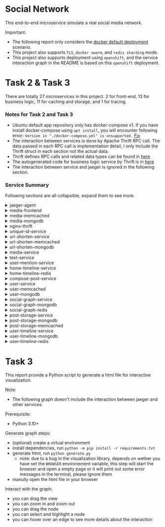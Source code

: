 # Social Network
This end-to-end microservice simulate a real social media network.

Important:
- The following report only considers the [docker default deployment](https://github.com/delimitrou/DeathStarBench/blob/master/socialNetwork/docker-compose.yml) scenario.
- This project also supports `TLS`, `docker swarm`, and `redis sharding` mode.
- This project also supports deployment using `openshift`, and the service interaction graph in the README is based on this `openshift` deployment.

# Task 2 & Task 3
There are totally 27 microservices in this project. 2 for front-end, 13 for business logic, 11 for caching and storage, and 1 for tracing.

### Notes for Task 2 and Task 3
- Ubuntu default app repository only has docker-compose v1. If you have install docker-compose using `apt install`, you will encounter following error: `Version in "./docker-compose.yml" is unsupported.`  [Fix](https://stackoverflow.com/questions/42139982/version-in-docker-compose-yml-is-unsupported-you-might-be-seeing-this-error)
- The interaction between services is done by Apache Thrift RPC call. The data passed in each RPC call is implementation detail, I only include the Thrift struct in each section not the actual data.
- Thrift defines RPC calls and related data types can be found in [here](https://github.com/delimitrou/DeathStarBench/blob/master/socialNetwork/social_network.thrift)
- The autogenerated code for business logic service by Thrift is in [here](https://github.com/delimitrou/DeathStarBench/tree/master/socialNetwork/gen-cpp)
- The interaction between service and jaeger is ignored in the following section.

### Service Summary
Following sections are all collapsible, expand them to see more.

<details>
  <summary>jaeger-agent</summary>

  ### Functionality
  distributed tracing system

  ### Related Files
  [config](https://github.com/delimitrou/DeathStarBench/blob/master/socialNetwork/config/jaeger-config.yml)

  ### Interactions
  All frontend and business logic microservice will connect to jaeger to provide tracing information.

</details>

<details>
  <summary>media-frontend</summary>

  ### Functionality
  a OpenResty/nginx server served as API gateway for querying and uploading images.

  It provides following endpoints:
  - /get-media
  - /upload-media

  ### Related Files
  [config](https://github.com/delimitrou/DeathStarBench/blob/master/socialNetwork/media-frontend/conf)

  [request handler](https://github.com/delimitrou/DeathStarBench/tree/master/socialNetwork/media-frontend/lua-scripts)

  [docker](https://github.com/delimitrou/DeathStarBench/tree/master/socialNetwork/docker/media-frontend)

  ### Interactions
  | Service | Database | Collection | Data Sent |
  | --- | --- | --- | --- |
  | media-mongodb | media | media | (filename = media_id + '.' +  media_type, file = media_file) |

</details>

<details>
  <summary>media-memcached</summary>

  ### Functionality
  This service provides caching for `media-frontend`.

  - Note: I couldn't find any usage in the source code for default docker compose deployment. Maybe it was used in other scenario.

  ### Related Files
  N/A

  ### Interactions
  N/A

</details>

<details>
  <summary>media-mongodb</summary>

  ### Functionality
  This service provides storage for all image.

  ### Related Files
  N/A

  ### Interactions
  N/A

</details>

<details>
  <summary>nginx-thrift</summary>

  ### Functionality
  a OpenResty/nginx served as API gateway to handle all incoming requests except image related requests.

  It provides following endpoints:
  - /
  - /api/user/register
  - /api/user/follow
  - /api/user/unfollow
  - /api/user/login
  - /api/post/compose
  - /api/user-timeline/read
  - /api/home-timeline/read
  - /api/user/get_follower
  - /api/user/get_followee

  ### Related Files
  [nginx config](https://github.com/delimitrou/DeathStarBench/tree/master/socialNetwork/nginx-web-server/conf)

  [request handler](https://github.com/delimitrou/DeathStarBench/tree/master/socialNetwork/nginx-web-server/lua-scripts)

  [webpage resources](https://github.com/delimitrou/DeathStarBench/tree/master/socialNetwork/nginx-web-server/pages)

  [tracing config](https://github.com/delimitrou/DeathStarBench/blob/master/socialNetwork/nginx-web-server/jaeger-config.json)

  [docker](https://github.com/delimitrou/DeathStarBench/tree/master/socialNetwork/docker/openresty-thrift)

  ### Interactions
  | Service | URL | RPC Call | Data Sent |
  | --- | --- | --- | --- |
  | compose-post-service| /api/post/compose| ComposePost| (req_id, username, user_id, post.text, post.media_ids, post.media_types, post.post_type)|
  | home-timeline-service| /api/home-timeline/read| ReadHomeTimeline| (req_id, user_id, start, stop)|
  | social-graph-service | /api/user/follow | Follow | (req_id, post.user_id, post.followee_id) |
  | social-graph-service | /api/user/follow | FollowWithUsername | (req_id, post.user_name, post.followee_name) |
  | social-graph-service | /api/user/unfollow| Unfollow| (req_id, post.user_id, post.followee_id)|
  | social-graph-service | /api/user/unfollow| UnfollowWithUsername| (req_id, post.user_name, post.followee_name)|
  | social-graph-service| /api/user/get_follower| GetFollowers| (req_id, user_id)|
  | social-graph-service| /api/user/get_followee| GetFollowees| (req_id, user_id)|
  | user-service | /api/user/register | RegisterUser | (req_id, post.first_name, post.last_name, post.username, post.password) |
  | user-service| /api/user/login| Login| (req_id, username, password)|
  | user-timeline-service| /api/user-timeline/read| ReadUserTimeline| (req_id, user_id, start, stop)|

</details>

<details>
  <summary>unique-id-service</summary>

  ### Functionality
  This service generates 64-bit unique id with following composition:

  11 bit machine ID + 40-bit timestamp + 12-bit counter
  - 11-bit machine id code by hasing the MAC address
  - 40-bit UNIX timestamp in millisecond precision with custom epoch
  - 12 bit counter which increases monotonically on single process

  ### Related Files
  [config](https://github.com/delimitrou/DeathStarBench/blob/master/socialNetwork/config/service-config.json#L10)

  [source code](https://github.com/delimitrou/DeathStarBench/tree/master/socialNetwork/src/UniqueIdService)

  ### Interactions
  N/A

</details>

<details>
  <summary>url-shorten-service</summary>

  ### Functionality
  This service generates shorten url in following format: `http://short-url/ + 10 random characters`

  ### Related Files
  [config](https://github.com/delimitrou/DeathStarBench/blob/master/socialNetwork/config/service-config.json#L192)

  ### Interactions
  | Service | Database | Collection | Data Sent |
  | --- | --- | --- | --- |
  | url-shorten-mongodb | url-shorten | url-shorten | (shortened_url = shortened_url, expanded_url = original_url) |

</details>

<details>
  <summary>url-shorten-memcached</summary>

  ### Functionality
  This service provides caching for `url-shorten-service`

  ### Related Files
  [config](https://github.com/delimitrou/DeathStarBench/blob/master/socialNetwork/config/service-config.json#L25)

  ### Interactions
  N/A

</details>

<details>
  <summary>url-shorten-mongodb</summary>

  ### Functionality
  This service provides storage for `url-shorten-service`

  ### Related Files
  [config](https://github.com/delimitrou/DeathStarBench/blob/master/socialNetwork/config/service-config.json#L185)

  ### Interactions
  N/A

</details>

<details>
  <summary>media-service</summary>

  ### Functionality
  This service lets user to create post which contains image

  ### Related Files
  [config](https://github.com/delimitrou/DeathStarBench/blob/master/socialNetwork/config/service-config.json#L18)

  [source code](https://github.com/delimitrou/DeathStarBench/tree/master/socialNetwork/src/MediaService)

  ### Interactions
  N/A

</details>



<details>
  <summary>text-service</summary>

  ### Functionality
  This service lets user create text post which could contain tag/mention/@ or url

  ### Related Files
  [config](https://github.com/delimitrou/DeathStarBench/blob/master/socialNetwork/config/service-config.json#L102)

  [source code](https://github.com/delimitrou/DeathStarBench/tree/master/socialNetwork/src/TextService)

  ### Interactions
  | Service | RPC Call | Data Sent |
  | --- | --- | --- |
  | url-shorten-service | ComposeUrls | (req_id, urls) |
  | user-mention-service | ComposeUserMentions | (req_id, mention_usernames) |


</details>

<details>
  <summary>user-mention-service</summary>

  ### Functionality
  This service lets user create post which tag/mention/@ other user

  ### Related Files
  [config](https://github.com/delimitrou/DeathStarBench/blob/master/socialNetwork/config/service-config.json#L157)

  [source code](https://github.com/delimitrou/DeathStarBench/tree/master/socialNetwork/src/UserMentionService)

  ### Interactions
  | Service | Database | Collection | Data Sent |
  | --- | --- | --- | --- |
  | user-mongodb | user | user | |

  | Service | Method | Data Sent |
  | --- | --- | --- |
  | user-memcached | get | username + ':' + user_id |

</details>

<details>
  <summary>home-timeline-service</summary>

  ### Functionality
  This service generate a home timeline based on followers

  ### Related Files
  [config](https://github.com/delimitrou/DeathStarBench/blob/master/socialNetwork/config/service-config.json#L178)

  [source code](https://github.com/delimitrou/DeathStarBench/tree/master/socialNetwork/src/HomeTimelineService)

  ### Interactions
  | Service | RPC Call | Data Sent |
  | --- | --- | --- |
  | social-graph-service | GetFollowers | (followers_id, req_id, user_id) |
  | post-storage-service | ReadPosts | (req_id, post_ids) |

  | Service | Method | Data Sent |
  | --- | --- | --- |
  | home-timeline-redis | set | follower_id = (post_id_str, timestamp) |
  | home-timeline-redis | get | user_id |


</details>

<details>
  <summary>home-timeline-redis</summary>

  ### Functionality
  This service provides caching for `home-timeline-service`

  ### Related Files
  [config](https://github.com/delimitrou/DeathStarBench/blob/master/socialNetwork/config/service-config.json#L117)

  ### Interactions
  N/A


</details>

<details>
  <summary>compose-post-service</summary>

  ### Functionality
  This service creates the post and update post database and timeline databases.

  ### Related Files
  [config](https://github.com/delimitrou/DeathStarBench/blob/master/socialNetwork/config/service-config.json#L127)

  [source code](https://github.com/delimitrou/DeathStarBench/tree/master/socialNetwork/src/ComposePostService)

  ### Interactions
  | Service | RPC Call | Data Sent |
  | --- | --- | --- |
  | user-service | ComposeCreatorWithUserId | (req_id, user_id,     username) |
  | text-service | ComposeText | (req_id, text) |
  | media-service | ComposeMedia | (req_id, media_types, media_ids) |
  | unique-id-service | ComposeUniqueId | (post_type) |
  | post-storage-service | StorePost | (post) |
  | user-timeline-service | WriteUserTimeline | (post_id, user_id, timestamp) |
  | home-timeline-service | WriteHomeTimeline | (post_id, user_id, timestamp, user_mentions_id) |

</details>

<details>
  <summary>user-service</summary>

  ### Functionality
  This service provides functionality to register user, compose creator, and verify user login.

  ### Related Files
  [config](https://github.com/delimitrou/DeathStarBench/blob/master/socialNetwork/config/service-config.json#L134)

  [source code](https://github.com/delimitrou/DeathStarBench/tree/master/socialNetwork/src/UserService)

  ### Interactions
  | Service | RPC Call | Data Sent |
  | --- | --- | --- |
  | social-graph-service | InsertUser | (req_id, user_id) |

  | Service | Method | Data Sent |
  | --- | --- | --- |
  | user-memcached | get | username + ":user_id" |
  | user-memcached | get | username + ":login" |

  | Service | Database | Collection | Data Sent |
  | --- | --- | --- | --- |
  | user-mongodb | user | user | (user_id, first_name, last_name, username, salt, salted_password) |

</details>

<details>
  <summary>user-memcached</summary>

  ### Functionality
  This service caches all `username:user_id` and `username:login` data

  ### Related Files
  [config](https://github.com/delimitrou/DeathStarBench/blob/master/socialNetwork/config/service-config.json#L87)

  ### Interactions
  N/A

</details>

<details>
  <summary>user-mongodb</summary>

  ### Functionality
  This service stores all user data

  ### Related Files
  [config](https://github.com/delimitrou/DeathStarBench/blob/master/socialNetwork/config/service-config.json#L80)

  ### Interactions
  N/A

</details>

<details>
  <summary>social-graph-service</summary>

  ### Functionality
  This service generates and maintains a social network graph

  ### Related Files
  [config](https://github.com/delimitrou/DeathStarBench/blob/master/socialNetwork/config/service-config.json#L33)

  [source code](https://github.com/delimitrou/DeathStarBench/tree/master/socialNetwork/src/SocialGraphService)

  ### Interactions
  | Service | RPC Call | Data Sent |
  | --- | --- | --- |
  | user-service | GetUserId | (req_id, user_name) |

  | Service | Method | Data Sent |
  | --- | --- | --- |
  | social-graph-redis | get | user_id + ":followers" |
  | social-graph-redis | get | user_id + ":followees" |
  | social-graph-redis | set | user_id + ":followees" = (followee_id, timestamp) |
  | social-graph-redis | set | followee_id + ":followers" = (user_id, timestamp) |
  | social-graph-redis | del | user_id + ":followees" = (followee_id) |
  | social-graph-redis | del | followee_id + ":followers" = (user_id) |

  | Service | Database | Collection | Data Sent |
  | --- | --- | --- | --- |
  | social-graph-mongodb | social-graph | social-graph | (user_id, followee_id, timestamp) |

</details>

<details>
  <summary>social-graph-mongodb</summary>

  ### Functionality
  This service provides storage for the `social-graph-service`

  ### Related Files
  [config](https://github.com/delimitrou/DeathStarBench/blob/master/socialNetwork/config/service-config.json#L2)

  ### Interactions
  N/A

</details>

<details>
  <summary>social-graph-redis</summary>

  ### Functionality
  This service provides caching for the `social-graph-service`

  ### Related Files
  [config](https://github.com/delimitrou/DeathStarBench/blob/master/socialNetwork/config/service-config.json#L49)

  ### Interactions
  N/A

</details>

<details>
  <summary>post-storage-service</summary>

  ### Functionality
  This service provides functionalities to manage and maintain posts

  ### Related Files
  [config](https://github.com/delimitrou/DeathStarBench/blob/master/socialNetwork/config/service-config.json#L58)

  [source code](https://github.com/delimitrou/DeathStarBench/tree/master/socialNetwork/src/PostStorageService)

  ### Interactions
  | Service | Method | Data Sent |
  | --- | --- | --- |
  | post-storage-memcached | get | post_id |
  | post-storage-memcached | set | post_id = (post_id, timestamp, text, req_id, post_type, creator(user_id, username), url_list, uesr_mention_list, media_list) |

  | Service | Database | Collection | Data Sent |
  | --- | --- | --- | --- |
  | post-storage-mongodb | post | post | (post_id, timestamp, text, req_id, post_type, creator(user_id, username), url_list, uesr_mention_list, media_list) |

</details>

<details>
  <summary>post-storage-mongodb</summary>

  ### Functionality
  This service stores all post data

  ### Related Files
  [config](https://github.com/delimitrou/DeathStarBench/blob/master/socialNetwork/config/service-config.json#L164)

  ### Interactions
  N/A

</details>

<details>
  <summary>post-storage-memcached</summary>

  ### Functionality
  This service provides caching for `post-storage-service`

  ### Related Files
  [config](https://github.com/delimitrou/DeathStarBench/blob/master/socialNetwork/config/service-config.json#L149)

  ### Interactions
  N/A

</details>

<details>
  <summary>user-timeline-service</summary>

  ### Functionality
  This service provides functionalities to read and write user timeline

  ### Related Files
  [config](https://github.com/delimitrou/DeathStarBench/blob/master/socialNetwork/config/service-config.json#L171)

  [source code](https://github.com/delimitrou/DeathStarBench/tree/master/socialNetwork/src/UserTimelineService)

  ### Interactions
  | Service | RPC Call | Data Sent |
  | --- | --- | --- |
  | post-storage-service | ReadPosts | (req_id, post_ids) |

  | Service | Method | Data Sent |
  | --- | --- | --- |
  | user-timeline-redis | get | user_id |
  | user-timeline-redis | set | user_id = (post_id, timestamp) |

  | Service | Database | Collection | Data Sent |
  | --- | --- | --- | --- |
  | user-timeline-mongodb | user-timeline | user-timeline |  |

</details>

<details>
  <summary>user-timeline-mongodb</summary>

  ### Functionality
  This service stores all user timeline

  ### Related Files
  [config](https://github.com/delimitrou/DeathStarBench/blob/master/socialNetwork/config/service-config.json#L73)

  ### Interactions
  N/A

</details>

<details>
  <summary>user-timeline-redis</summary>

  ### Functionality
  This service provides caching for `user-timeline-service`

  ### Related Files
  [config](https://github.com/delimitrou/DeathStarBench/blob/master/socialNetwork/config/service-config.json#L40)

  ### Interactions
  N/A

</details>

# Task 3
This report provide a Python script to generate a html file for interactive visualization.

Note:
- The following graph doesn't include the interaction between jaeger and other services.

Prerequisite:
- Python 3.10+

Generate graph steps:
- (optional) create a virtual environment
- install dependencies, run `python -m pip install -r requirements.txt`
- generate html, run `python generate.py`
  - note: due to a bug in the visualization library, depends on wether you have set the `BROWSER` environement variable, this step will start the browser and open a empty page or it will print out some error messages in the terminal, please ignore them
- manully open the html file in your browser

Interact with the graph:
- you can drag the view
- you can zoom in and zoom out
- you can drag the node
- you can select and highlight a node
- you can hover over an edge to see more details about the interaction
